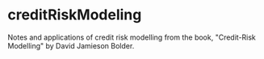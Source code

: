 # creditRiskModeling
Notes and applications of credit risk modelling from the book, "Credit-Risk Modelling" by David Jamieson Bolder.
